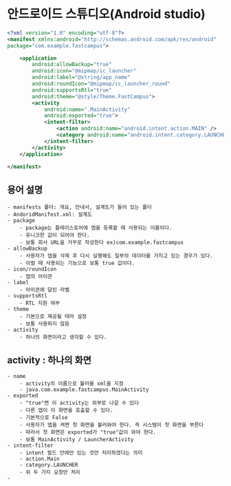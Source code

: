 # 안드로이드 스튜디오(Android studio)

```xml
<?xml version="1.0" encoding="utf-8"?>
<manifest xmlns:android="http://schemas.android.com/apk/res/android"
package="com.example.fastcampus">

    <application
        android:allowBackup="true"
        android:icon="@mipmap/ic_launcher"
        android:label="@string/app_name"
        android:roundIcon="@mipmap/ic_launcher_round"
        android:supportsRtl="true"
        android:theme="@style/Theme.FastCampus">
        <activity
            android:name=".MainActivity"
            android:exported="true">
            <intent-filter>
                <action android:name="android.intent.action.MAIN" />
                <category android:name="android.intent.category.LAUNCHER" />
            </intent-filter>
        </activity>
    </application>

</manifest>
```
## 용어 설명
    - manifests 폴더: 개요, 안내서, 설계도가 들어 있는 폴더
    - AndoridManifest.xml: 설계도
    - package
        - package는 플레이스토어에 앱을 등록할 때 사용되는 이름이다.
        - 유니크한 값이 되어야 한다.
        - 보통 회사 URL을 거꾸로 작성한다 ex)com.example.fastcampus
    - allowBackup
        - 사용자가 앱을 삭제 후 다시 실행해도 일부의 데이터를 가지고 있는 경우가 있다.
        - 이럴 때 사용되는 기능으로 보통 true 값이다.
    - icon/roundIcon
        - 앱의 아이콘
    - label
        - 아이콘에 달린 라벨
    - supportsRtl
        - RTL 지원 여부
    - theme
        - 기본으로 제공될 테마 설정
        - 보통 사용하지 않음
    - activity
        - 하나의 화면이라고 생각할 수 있다.

## activity : 하나의 화면
    - name
        - activity의 이름으로 불러올 xml을 지정
        - java.com.example.fastcampus.MainActivity
    - exported
        - "true"면 이 activity는 외부로 나갈 수 있다
        - 다른 앱이 이 화면을 호출할 수 있다.
        - 기본적으로 False
        - 사용자가 앱을 켜면 첫 화면을 불러와야 한다. 즉 시스템이 첫 화면을 부른다
        - 따라서 첫 화면은 exported가 "true"값이 와야 한다.
        - 보통 MainActivity / LauncherActivity
    - intent-filter
        - intent 필드 안에만 있는 것만 처리하겠다는 의미
        - action.Main
        - category.LAUNCHER
        - 위 두 가지 요청만 처리
    - 